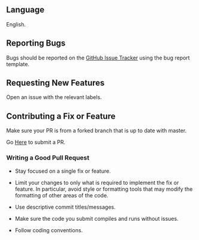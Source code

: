 ## Language

English.

## Reporting Bugs

Bugs should be reported on the [GitHub Issue Tracker][issue-tracker] using the bug report template.

## Requesting New Features

Open an issue with the relevant labels.

## Contributing a Fix or Feature

Make sure your PR is from a forked branch that is up to date with master.

Go [Here][submit-pr] to submit a PR.

### Writing a Good Pull Request

- Stay focused on a single fix or feature.

- Limit your changes to only what is required to implement the fix or feature. In particular, avoid style or formatting tools that may modify the formatting of other areas of the code.

- Use descriptive commit titles/messages.

- Make sure the code you submit compiles and runs without issues.

- Follow coding conventions.

[issue-tracker]: https://github.com/domre/galaxy/issues
[submit-pr]: https://github.com/domre/galaxy/pulls

